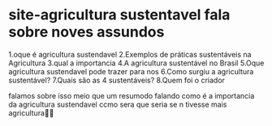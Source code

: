 # site-agricultura sustentavel fala sobre noves assundos 

1.oque é agricultura sustendavel
2.Exemplos de práticas sustentáveis na Agricultura
3.qual a importancia
4.A agricultura sustentável no Brasil
5.Oque agricultura sustendavel pode trazer para nos
6.Como surgiu a agricultura sustentável?
7.Quais são as 4 sustentáveis?
8.Quem foi o criador


falamos sobre isso meio que um resumodo falando como é a importancia da agricultura sustendavel ccmo sera que seria se n tivesse mais agricultura🌳🍃



     
